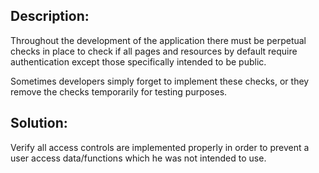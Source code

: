 ## Description:

Throughout the development of the application there must be perpetual checks in place to check
if all pages and resources by default require authentication except those specifically intended to be public.

Sometimes developers simply forget to implement these checks, or they remove the checks 
temporarily for testing purposes. 


## Solution:

Verify all access controls are implemented properly in order to prevent a user access data/functions which 
he was not intended to use.
